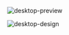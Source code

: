 ![desktop-preview](https://github.com/Daniel-010599/fylo-dark-theme-landing-page/assets/66961947/80e31a20-faf6-418a-8d2a-6d164c4f4aaa)


![desktop-design](https://github.com/Daniel-010599/fylo-dark-theme-landing-page/assets/66961947/1c9ba6f5-169d-42c5-8bd7-ad920ec9994b)
